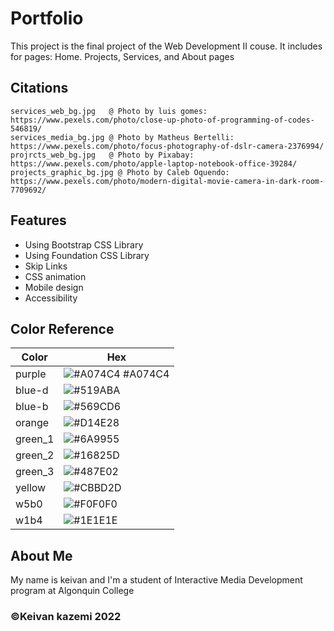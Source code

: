 
# Portfolio

This project is the final project of the Web Development II couse.
It includes for pages: Home. Projects, Services, and About pages


## Citations
    services_web_bg.jpg   @ Photo by luis gomes: https://www.pexels.com/photo/close-up-photo-of-programming-of-codes-546819/
    services_media_bg.jpg @ Photo by Matheus Bertelli: https://www.pexels.com/photo/focus-photography-of-dslr-camera-2376994/
    projrcts_web_bg.jpg   @ Photo by Pixabay: https://www.pexels.com/photo/apple-laptop-notebook-office-39284/
    projects_graphic_bg.jpg @ Photo by Caleb Oquendo: https://www.pexels.com/photo/modern-digital-movie-camera-in-dark-room-7709692/




## Features

- Using Bootstrap CSS Library
- Using Foundation CSS Library
- Skip Links
- CSS animation
- Mobile design
- Accessibility




## Color Reference

| Color             | Hex                                           |
| ----------------- | --------------------------------------------- |
| purple  | ![#A074C4](https://via.placeholder.com/10/0a192f?text=+) #A074C4|
| blue-d  | ![#519ABA](https://via.placeholder.com/10/f8f8f8?text=+)|
| blue-b  | ![#569CD6](https://via.placeholder.com/10/00b48a?text=+)|
| orange  | ![#D14E28](https://via.placeholder.com/10/00b48a?text=+)|
| green_1 | ![#6A9955](https://via.placeholder.com/10/00b48a?text=+)|
| green_2 | ![#16825D](https://via.placeholder.com/10/00b48a?text=+)|
| green_3 | ![#487E02](https://via.placeholder.com/10/00b48a?text=+)|
| yellow  | ![#CBBD2D](https://via.placeholder.com/10/00b48a?text=+)|
| w5b0    | ![#F0F0F0](https://via.placeholder.com/10/00b48a?text=+)|
| w1b4    | ![#1E1E1E](https://via.placeholder.com/10/00b48a?text=+)|



##  About Me
My name is keivan and I'm a student of Interactive Media Development program at Algonquin College
### ©Keivan kazemi 2022

